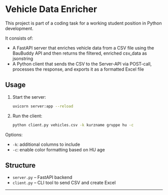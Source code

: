 # Vehicle Data Enricher

This project is part of a coding task for a working student position in Python development.

It consists of:
- A FastAPI server that enriches vehicle data from a CSV file using the BauBuddy API and then returns the filtered, enriched csv_data as jsonstring
- A Python client that sends the CSV to the Server-API via POST-call, processes the response, and exports it as a formatted Excel file

## Usage

1. Start the server:
   ```bash
   uvicorn server:app --reload
   ```

2. Run the client:
   ```bash
   python client.py vehicles.csv -k kurzname gruppe hu -c
   ```

Options:
- `-k`: additional columns to include
- `-c`: enable color formatting based on HU age

## Structure

- `server.py` – FastAPI backend
- `client.py` – CLI tool to send CSV and create Excel


---


  
 

